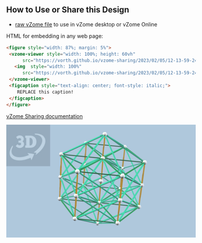 
## How to Use or Share this Design

 - [raw vZome file](<https://raw.githubusercontent.com/vorth/vzome-sharing/main/2023/02/05/12-13-59-24cell-yellow-quaternion/24cell-yellow-quaternion.vZome>) to use in vZome desktop or vZome Online
 
 HTML for embedding in any web page:
 ```html
<figure style="width: 87%; margin: 5%">
  <vzome-viewer style="width: 100%; height: 60vh"
       src="https://vorth.github.io/vzome-sharing/2023/02/05/12-13-59-24cell-yellow-quaternion/24cell-yellow-quaternion.vZome" >
    <img  style="width: 100%"
       src="https://vorth.github.io/vzome-sharing/2023/02/05/12-13-59-24cell-yellow-quaternion/24cell-yellow-quaternion.png" >
  </vzome-viewer>
  <figcaption style="text-align: center; font-style: italic;">
     REPLACE this caption!
  </figcaption>
</figure>
 ```

[vZome Sharing documentation](https://vzome.github.io/vzome/sharing.html#how-it-works)

![Image](<24cell-yellow-quaternion.png>)

